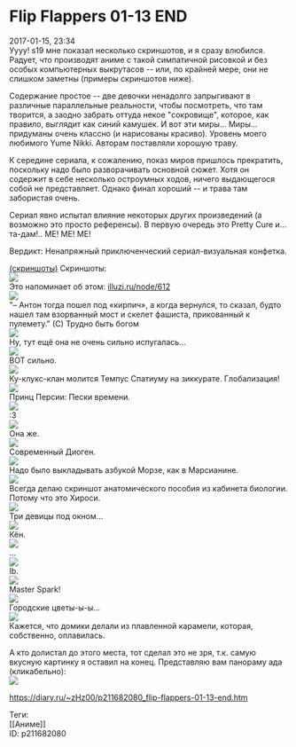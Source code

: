 Flip Flappers 01-13 END
========================

   
 2017-01-15, 23:34   
  Уууу! s19 мне показал несколько скриншотов, и я сразу влюбился. Радует, что производят аниме с такой симпатичной рисовкой и без особых компьютерных выкрутасов -- или, по крайней мере, они не слишком заметны (примеры скриншотов ниже).   
   
 Содержание простое -- две девочки ненадолго запрыгивают в различные параллельные реальности, чтобы посмотреть, что там творится, а заодно забрать оттуда некое "сокровище", которое, как правило, выглядит как синий камушек. И вот эти миры... Миры... придуманы очень классно (и нарисованы красиво). Уровень моего любимого Yume Nikki. Авторам поставляли хорошую траву.   
   
 К середине сериала, к сожалению, показ миров пришлось прекратить, поскольку надо было разворачивать основной сюжет. Хотя он содержит в себе несколько остроумных ходов, ничего выдающегося собой не представляет. Однако финал хороший -- и трава там забористая очень.   
   
 Сериал явно испытал влияние некоторых других произведений (а возможно это просто референсы). В первую очередь это Pretty Cure и... та-дам!.. ME! ME! ME!   
   
 Вердикт: Ненапряжный приключенческий сериал-визуальная конфетка.   
   
  [(скриншоты)](https://zHz00.diary.ru/p211682080.htm?index=1#linkmore211682080m1)    Скриншоты:   
   [![](https://i.imgur.com/ZQmAD4Pl.jpg)](https://i.imgur.com/ZQmAD4P.jpg)    
 Это напоминает об этом:  [illuzi.ru/node/612](http://illuzi.ru/node/612)    
  [![](https://i.imgur.com/sFFsGcul.jpg)](https://i.imgur.com/sFFsGcu.jpg)    
 "– Антон тогда пошел под «кирпич», а когда вернулся, то сказал, будто нашел там взорванный мост и скелет фашиста, прикованный к пулемету." (С) Трудно быть богом   
  [![](https://i.imgur.com/ahfc95bl.jpg)](https://i.imgur.com/ahfc95b.jpg)    
 Ну, тут ещё она не очень сильно испугалась...   
  [![](https://i.imgur.com/ZpPMzg2l.jpg)](https://i.imgur.com/ZpPMzg2.jpg)    
 ВОТ сильно.   
  [![](https://i.imgur.com/aRTHNvIl.jpg)](https://i.imgur.com/aRTHNvI.jpg)    
 Ку-клукс-клан молится Темпус Спатиуму на зиккурате. Глобализация!   
  [![](https://i.imgur.com/FVp8EYol.jpg)](https://i.imgur.com/FVp8EYo.jpg)    
 Принц Персии: Пески времени.   
  [![](https://i.imgur.com/yIarzDKl.jpg)](https://i.imgur.com/yIarzDK.jpg)    
 :3   
  [![](https://i.imgur.com/GWiH5kHl.jpg)](https://i.imgur.com/GWiH5kH.jpg)    
 Она же.   
  [![](https://i.imgur.com/BIZSz04l.jpg)](https://i.imgur.com/BIZSz04.jpg)    
 Современный Диоген.   
  [![](https://i.imgur.com/vicSMwol.jpg)](https://i.imgur.com/vicSMwo.jpg)    
 Надо было выкладывать азбукой Морзе, как в Марсианине.   
  [![](https://i.imgur.com/3yGCQGzl.jpg)](https://i.imgur.com/3yGCQGz.jpg)    
 Всегда делаю скриншот анатомического пособия из кабинета биологии. Потому что это Хироси.   
  [![](https://i.imgur.com/9jZQ0gql.jpg)](https://i.imgur.com/9jZQ0gq.jpg)    
 Три девицы под окном...   
  [![](https://i.imgur.com/3JBlUOtl.jpg)](https://i.imgur.com/3JBlUOt.jpg)    
 Кён.   
  [![](https://i.imgur.com/cKJa0zOl.jpg)](https://i.imgur.com/cKJa0zO.jpg)    
 ...   
  [![](https://i.imgur.com/ekH4x94l.jpg)](https://i.imgur.com/ekH4x94.jpg)    
 Ib.   
  [![](https://i.imgur.com/yNzzUCyl.jpg)](https://i.imgur.com/yNzzUCy.jpg)    
 Master Spark!   
  [![](https://i.imgur.com/bMbMY17l.jpg)](https://i.imgur.com/bMbMY17.jpg)    
 Городские цветы-ы-ы...   
  [![](https://i.imgur.com/F4DegCsl.jpg)](https://i.imgur.com/F4DegCs.jpg)    
 Кажется, что домики делали из плавленной карамели, которая, собственно, оплавилась.   
   
 А кто долистал до этого места, тот сделал это не зря, т.к. самую вкусную картинку я оставил на конец. Представляю вам панораму ада (кликабельно):   
  [![](https://i.imgur.com/wUYlTUSl.jpg)](https://i.imgur.com/wUYlTUS.jpg)     
     
    
 <https://diary.ru/~zHz00/p211682080_flip-flappers-01-13-end.htm>   
   
 Теги:   
 [[Аниме]]   
 ID: p211682080